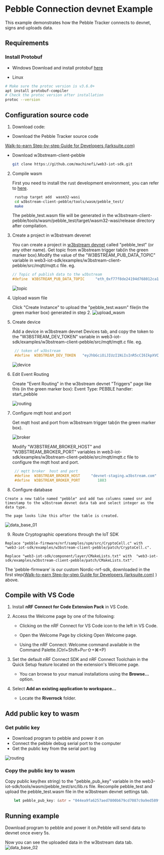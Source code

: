 # Pebble Connection devnet Example

This example demonstrates how the Pebble Tracker connects to devnet, signs and uploads data.

## Requirements

### Install Protobuf

* Windows 
Download and install protobuf [here](https://github.com/protocolbuffers/protobuf/releases)

* Linux

```bash
# Make sure the protoc version is v3.6.0+
apt install protobuf-compiler
# Check the protoc version after installation
protoc --version
```

## Configuration source code

  1. Download code:

 * Download the Pebble Tracker source code

[Walk-to-earn Step-by-step Guide for Developers (larksuite.com)](https://iotex.larksuite.com/docs/docusyYoj4NNh481G3zvua3em1d#Ectsgi) 

 * Download w3bstream-client-pebble
      ```bash
      git clone https://github.com/machinefi/web3-iot-sdk.git
      ```
  2. Compile wasm
     
     First you need to install the rust development environment, you can refer to [here](https://datawithrust.com/chapter_2/chapter_2_1.html).

     ```bash
      rustup target add  wasm32-wasi
      cd w3bstream-client-pebble/tools/wasm/pebble_test/
      make

     ```
     The pebble_test.wasm file will be generated in the w3bstream-client-pebble/tools/wasm/pebble_test/target/wasm32-wasi/release directory after compilation.

  3. Create a project in w3bstream devenet

     You can create a project in [w3bstream devnet](https://devnet-staging.w3bstream.com) called "pebble_test" (or any other name). Get topic from w3bstream trigger tab(in the green marker box).Modify the value of the "W3BSTREAM_PUB_DATA_TOPIC" variable in web3-iot-sdk/examples/w3bstream-client-pebble/src/mqtt/mqtt.c file.
     eg.
      ```C
      // Topic of publish data to the w3bstream
      #define  W3BSTREAM_PUB_DATA_TOPIC     "eth_0xf77f8de24194d768012ca1edd15aee0b33d919a1_pebble_test"
      ```
      ![topic](doc/topic.jpg)

  4. Upload  wasm file

     Click "Create Instance" to upload the "pebble_test.wasm" file(in the green marker box) generated in step 2.
     ![upload_wasm](doc/upload_wasm.jpg)


  5. Create device

     Add a device in w3bstream devnet Devices tab, and copy the token to the "W3BSTREAM_DEV_TOKEN" variable in web3-iot-sdk/examples/w3bstream-client-pebble/src/mqtt/mqtt.c file.
     eg.

     ```C
      // token of w3bstream
      #define  W3BSTREAM_DEV_TOKEN   "eyJhbGciOiJIUzI1NiIsInR5cCI6IkpXVCJ9.eyJQYXlsb2FkIjoiOTAyNjczMTQyMjAyODgwOCIsImlzcyI6InczYnN0cmVhbSJ9.-M0umqdSsvA06so-iF6SSrC3yBj6uk1tswOhZ-Z9-cA"
     ```
     ![device](doc/device.jpg)
  
  6. Edit Event Routing
  
     Create "Event Routing"  in the w3bstream devnet "Triggers" page like this (in the green marker box):
     Event Type:  PEBBLE
     handler:  start_pebble

     ![routing](doc/routing.jpg)

  7. Configure mqtt host and port
     
     Get mqtt host and port from w3bstream trigger tab(in the green marker box).

     ![broker](doc/broker.jpg)
     
     Modify "W3BSTREAM_BROKER_HOST" and "W3BSTREAM_BROKER_PORT"  variables in web3-iot-sdk/examples/w3bstream-client-pebble/src/mqtt/mqtt.c file to configure the mqtt host and port.

     ```c
      // mqtt broker  host and port 
      #define  W3BSTREAM_BROKER_HOST     "devnet-staging.w3bstream.com"
      #define  W3BSTREAM_BROKER_PORT        1883
     ```

  8. Configure database

    Create a new table named "pebble" and add two columns named snr and timestamp to the w3bstream devnet data tab and select integer as the data type.

    The page looks like this after the table is created.

   ![data_base_01](doc/data_base_01.png)

   9. Route Cryptographic operations through the IoT SDK

    Replace "pebble-firmware/nrf/samples/spm/src/CryptoCell.c" with  "web3-iot-sdk/examples/w3bstream-client-pebble/patch/CryptoCell.c".

    Replace "web3-iot-sdk/component/layer/CMakeLists.txt" with  "web3-iot-sdk/examples/w3bstream-client-pebble/patch/CMakeLists.txt".


   The 'pebble-firmware' is our custom Nordic-nrf-sdk, downloaded in the first step([Walk-to-earn Step-by-step Guide for Developers (larksuite.com)](https://iotex.larksuite.com/docs/docusyYoj4NNh481G3zvua3em1d#Ectsgi) ) above.


## Compile with VS Code

1. Install **nRF Connect for Code Extension Pack** in VS Code.

2. Access the Welcome page by one of the following:

   - Clicking on the nRF Connect for VS Code icon to the left in VS Code.

   - Open the Welcome Page by clicking Open Welcome page.

   - Using the nRF Connect: Welcome command available in the Command Palette.(Ctrl+Shift+P` or `⇧+⌘+P)

3. Set the default nRF Connect SDK and nRF Connect Toolchain in the Quick Setup feature located on the extension's Welcome page.

   - You can browse to your manual installations using the **Browse...** option.

4. Select **Add an existing application to workspace...**

   - Locate the **Riverrock** folder.

## Add public key to wasm

### Get public key

- Download program to pebble and power it on 
- Connect the pebble debug serial port to the computer
- Get the public key from the serial port log

![routing](doc/pubkey.jpg)


### Copy the public key to wasm

Copy public key(hex string) to the "pebble_pub_key" variable in the web3-iot-sdk/tools/wasm/pebble_test/src/lib.rs file. Recompile pebble_test and upload the pebble_test.wasm file in the w3bstream devnet settings tab. 

```rust
    let pebble_pub_key: &str = "044ea9fa6257aed7800b679cd7087c9a9ed589f57f83923575ce52ecc501d6d6a16d6153bc55d8888aca8fe7bfe612e23b1e95ab034a7ced05f5f2f910e7315ed1";
```

## Running example

Download program to pebble and power it on.Pebble will send data to devnet once every 5s.

Now you can see the uploaded data in the w3bstream data tab.
![data_base_02](doc/data_base_02.png)

